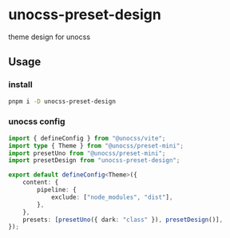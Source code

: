 # unocss-preset-design

theme design for unocss

## Usage

### install

```bash
pnpm i -D unocss-preset-design
```

### unocss config

```ts
import { defineConfig } from "@unocss/vite";
import type { Theme } from "@unocss/preset-mini";
import presetUno from "@unocss/preset-mini";
import presetDesign from "unocss-preset-design";

export default defineConfig<Theme>({
	content: {
		pipeline: {
			exclude: ["node_modules", "dist"],
		},
	},
	presets: [presetUno({ dark: "class" }), presetDesign()],
});
```
